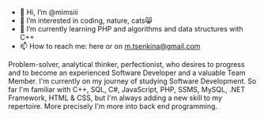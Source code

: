 - 👋 Hi, I’m @mimsiii
- 👀 I’m interested in coding, nature, cats😸
- 🌱 I’m currently learning PHP and algorithms and data structures with C++
- 📫 How to reach me: here or on m.tsenkina@gmail.com

Problem-solver, analytical thinker, perfectionist, who desires to progress and to become an experienced Software Developer and a valuable Team Member.
I'm currently on my journey of studying Software Development.
So far I'm familiar with C++, SQL, C#, JavaScript, PHP, SSMS, MySQL, .NET Framework, HTML & CSS, but I'm always adding a new skill to my repertoire.
More precisely I'm more into back end programming.

<!---
mimsiii/mimsiii is a ✨ special ✨ repository because its `README.md` (this file) appears on your GitHub profile.
You can click the Preview link to take a look at your changes.
--->
